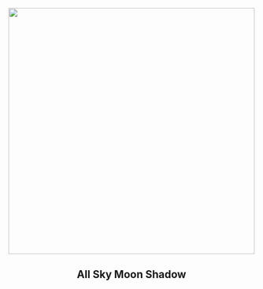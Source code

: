 
<p align="center"><img src="https://apod.nasa.gov/apod/image/2404/tse20240408h14_1024.jpg" width="500" height="500"></p>
<h2 align="center">All Sky Moon Shadow </h2>
